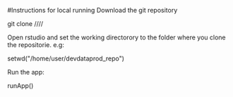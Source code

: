 #Instructions for local running
Download the git repository

git clone ////

Open rstudio and set the working directorory to the folder where you clone the repositorie. e.g:
  
setwd("/home/user/devdataprod_repo")

Run the app:
  
runApp()